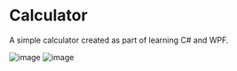 # Calculator
A simple calculator created as part of learning C# and WPF.

![image](https://user-images.githubusercontent.com/56382779/115285611-5b869600-a14e-11eb-8907-321b2612e342.png) ![image](https://user-images.githubusercontent.com/56382779/115286105-fa12f700-a14e-11eb-82ec-2301719bd5b3.png)
